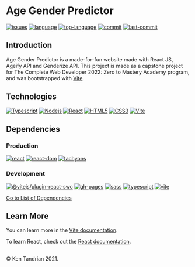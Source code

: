 # Age Gender Predictor

[![issues](https://img.shields.io/github/issues/KenTandrian/age-gender-predictor)](https://github.com/KenTandrian/age-gender-predictor/issues)
[![language](https://img.shields.io/github/languages/count/KenTandrian/age-gender-predictor)](https://github.com/KenTandrian/age-gender-predictor/search?l=javascript)
[![top-language](https://img.shields.io/github/languages/top/KenTandrian/age-gender-predictor)](https://github.com/KenTandrian/age-gender-predictor/search?l=javascript)
[![commit](https://img.shields.io/github/commit-activity/m/KenTandrian/age-gender-predictor)](https://github.com/KenTandrian/age-gender-predictor/commits/main)
[![last-commit](https://img.shields.io/github/last-commit/KenTandrian/age-gender-predictor)](https://github.com/KenTandrian/age-gender-predictor/commits/main)

## Introduction

Age Gender Predictor is a made-for-fun website made with React JS, Ageify API and Genderize API.
This project is made as a capstone project for The Complete Web Developer 2022: Zero to Mastery Academy program, and was bootstrapped with [Vite](https://github.com/vitejs/vite).

## Technologies

[![Typescript](https://img.shields.io/badge/-Typescript-black?style=for-the-badge&logo=Typescript)](https://github.com/KenTandrian?tab=repositories&language=typescript)
[![Nodejs](https://img.shields.io/badge/-Nodejs-black?style=for-the-badge&logo=Node.js)](https://github.com/KenTandrian?tab=repositories&language=javascript)
[![React](https://img.shields.io/badge/-React-black?style=for-the-badge&logo=react)](https://github.com/KenTandrian?tab=repositories&language=javascript)
[![HTML5](https://img.shields.io/badge/-HTML5-black?style=for-the-badge&logo=html5&logoColor=orange)](https://github.com/KenTandrian?tab=repositories&language=html)
[![CSS3](https://img.shields.io/badge/-CSS3-black?style=for-the-badge&logo=css3&logoColor=blue)](https://github.com/KenTandrian?tab=repositories&language=css)
[![Vite](https://img.shields.io/badge/-Vite-black?style=for-the-badge&logo=vite)](https://github.com/KenTandrian?tab=repositories)

## Dependencies

### Production

[![react](https://img.shields.io/github/package-json/dependency-version/KenTandrian/age-gender-predictor/react)](https://www.npmjs.com/package/react)
[![react-dom](https://img.shields.io/github/package-json/dependency-version/KenTandrian/age-gender-predictor/react-dom)](https://www.npmjs.com/package/react-dom)
[![tachyons](https://img.shields.io/github/package-json/dependency-version/KenTandrian/age-gender-predictor/tachyons)](https://www.npmjs.com/package/tachyons)

### Development

[![@vitejs/plugin-react-swc](https://img.shields.io/github/package-json/dependency-version/KenTandrian/age-gender-predictor/dev/@vitejs/plugin-react-swc)](https://www.npmjs.com/package/@vitejs/plugin-react-swc)
[![gh-pages](https://img.shields.io/github/package-json/dependency-version/KenTandrian/age-gender-predictor/dev/gh-pages)](https://www.npmjs.com/package/gh-pages)
[![sass](https://img.shields.io/github/package-json/dependency-version/KenTandrian/age-gender-predictor/dev/sass)](https://www.npmjs.com/package/sass)
[![typescript](https://img.shields.io/github/package-json/dependency-version/KenTandrian/age-gender-predictor/dev/typescript)](https://www.npmjs.com/package/typescript)
[![vite](https://img.shields.io/github/package-json/dependency-version/KenTandrian/age-gender-predictor/dev/vite)](https://www.npmjs.com/package/vite)

[Go to List of Dependencies](https://github.com/KenTandrian/age-gender-predictor/network/dependencies)

## Learn More

You can learn more in the [Vite documentation](https://vitejs.dev/guide/).

To learn React, check out the [React documentation](https://reactjs.org/).

##

&#169; Ken Tandrian 2021.
